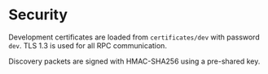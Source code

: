 # Security

Development certificates are loaded from `certificates/dev` with password `dev`. TLS 1.3 is used for all RPC communication.

Discovery packets are signed with HMAC-SHA256 using a pre-shared key.
